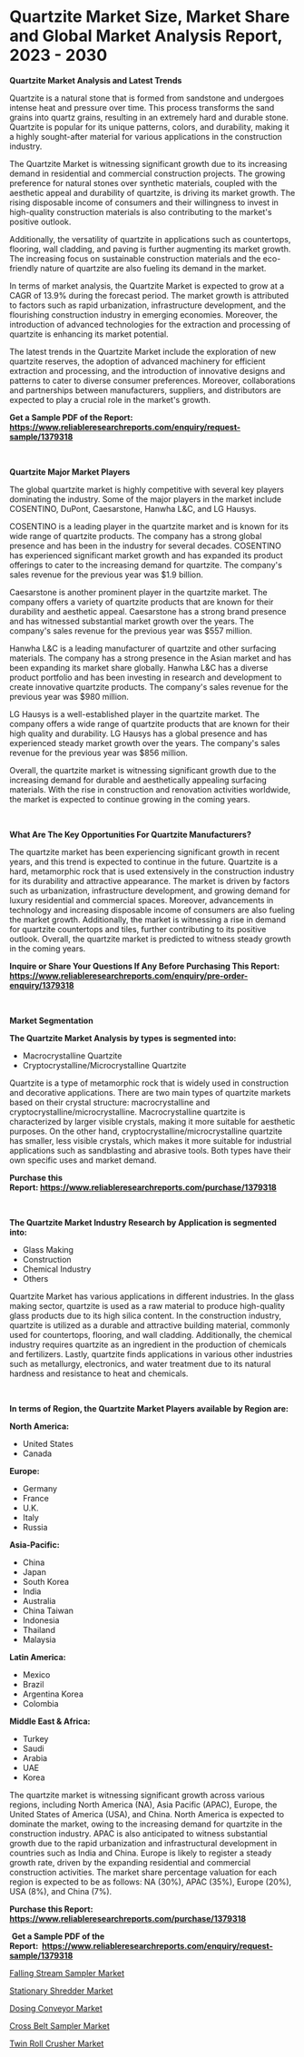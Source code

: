<p><h1>Quartzite Market Size, Market Share and Global Market Analysis Report, 2023 - 2030</h1></p><p><strong>Quartzite Market Analysis and Latest Trends</strong></p>
<p><p>Quartzite is a natural stone that is formed from sandstone and undergoes intense heat and pressure over time. This process transforms the sand grains into quartz grains, resulting in an extremely hard and durable stone. Quartzite is popular for its unique patterns, colors, and durability, making it a highly sought-after material for various applications in the construction industry.</p><p>The Quartzite Market is witnessing significant growth due to its increasing demand in residential and commercial construction projects. The growing preference for natural stones over synthetic materials, coupled with the aesthetic appeal and durability of quartzite, is driving its market growth. The rising disposable income of consumers and their willingness to invest in high-quality construction materials is also contributing to the market's positive outlook.</p><p>Additionally, the versatility of quartzite in applications such as countertops, flooring, wall cladding, and paving is further augmenting its market growth. The increasing focus on sustainable construction materials and the eco-friendly nature of quartzite are also fueling its demand in the market.</p><p>In terms of market analysis, the Quartzite Market is expected to grow at a CAGR of 13.9% during the forecast period. The market growth is attributed to factors such as rapid urbanization, infrastructure development, and the flourishing construction industry in emerging economies. Moreover, the introduction of advanced technologies for the extraction and processing of quartzite is enhancing its market potential.</p><p>The latest trends in the Quartzite Market include the exploration of new quartzite reserves, the adoption of advanced machinery for efficient extraction and processing, and the introduction of innovative designs and patterns to cater to diverse consumer preferences. Moreover, collaborations and partnerships between manufacturers, suppliers, and distributors are expected to play a crucial role in the market's growth.</p></p>
<p><strong>Get a Sample PDF of the Report:&nbsp; <a href="https://www.reliableresearchreports.com/enquiry/request-sample/1379318">https://www.reliableresearchreports.com/enquiry/request-sample/1379318</a></strong></p>
<p>&nbsp;</p>
<p><strong>Quartzite Major Market Players</strong></p>
<p><p>The global quartzite market is highly competitive with several key players dominating the industry. Some of the major players in the market include COSENTINO, DuPont, Caesarstone, Hanwha L&C, and LG Hausys.</p><p>COSENTINO is a leading player in the quartzite market and is known for its wide range of quartzite products. The company has a strong global presence and has been in the industry for several decades. COSENTINO has experienced significant market growth and has expanded its product offerings to cater to the increasing demand for quartzite. The company's sales revenue for the previous year was $1.9 billion.</p><p>Caesarstone is another prominent player in the quartzite market. The company offers a variety of quartzite products that are known for their durability and aesthetic appeal. Caesarstone has a strong brand presence and has witnessed substantial market growth over the years. The company's sales revenue for the previous year was $557 million.</p><p>Hanwha L&C is a leading manufacturer of quartzite and other surfacing materials. The company has a strong presence in the Asian market and has been expanding its market share globally. Hanwha L&C has a diverse product portfolio and has been investing in research and development to create innovative quartzite products. The company's sales revenue for the previous year was $980 million.</p><p>LG Hausys is a well-established player in the quartzite market. The company offers a wide range of quartzite products that are known for their high quality and durability. LG Hausys has a global presence and has experienced steady market growth over the years. The company's sales revenue for the previous year was $856 million.</p><p>Overall, the quartzite market is witnessing significant growth due to the increasing demand for durable and aesthetically appealing surfacing materials. With the rise in construction and renovation activities worldwide, the market is expected to continue growing in the coming years.</p></p>
<p>&nbsp;</p>
<p><strong>What Are The Key Opportunities For Quartzite Manufacturers?</strong></p>
<p><p>The quartzite market has been experiencing significant growth in recent years, and this trend is expected to continue in the future. Quartzite is a hard, metamorphic rock that is used extensively in the construction industry for its durability and attractive appearance. The market is driven by factors such as urbanization, infrastructure development, and growing demand for luxury residential and commercial spaces. Moreover, advancements in technology and increasing disposable income of consumers are also fueling the market growth. Additionally, the market is witnessing a rise in demand for quartzite countertops and tiles, further contributing to its positive outlook. Overall, the quartzite market is predicted to witness steady growth in the coming years.</p></p>
<p><strong>Inquire or Share Your Questions If Any Before Purchasing This Report: <a href="https://www.reliableresearchreports.com/enquiry/pre-order-enquiry/1379318">https://www.reliableresearchreports.com/enquiry/pre-order-enquiry/1379318</a></strong></p>
<p>&nbsp;</p>
<p><strong>Market Segmentation</strong></p>
<p><strong>The Quartzite Market Analysis by types is segmented into:</strong></p>
<p><ul><li>Macrocrystalline Quartzite</li><li>Cryptocrystalline/Microcrystalline Quartzite</li></ul></p>
<p><p>Quartzite is a type of metamorphic rock that is widely used in construction and decorative applications. There are two main types of quartzite markets based on their crystal structure: macrocrystalline and cryptocrystalline/microcrystalline. Macrocrystalline quartzite is characterized by larger visible crystals, making it more suitable for aesthetic purposes. On the other hand, cryptocrystalline/microcrystalline quartzite has smaller, less visible crystals, which makes it more suitable for industrial applications such as sandblasting and abrasive tools. Both types have their own specific uses and market demand.</p></p>
<p><strong>Purchase this Report:&nbsp;<a href="https://www.reliableresearchreports.com/purchase/1379318">https://www.reliableresearchreports.com/purchase/1379318</a></strong></p>
<p>&nbsp;</p>
<p><strong>The Quartzite Market Industry Research by Application is segmented into:</strong></p>
<p><ul><li>Glass Making</li><li>Construction</li><li>Chemical Industry</li><li>Others</li></ul></p>
<p><p>Quartzite Market has various applications in different industries. In the glass making sector, quartzite is used as a raw material to produce high-quality glass products due to its high silica content. In the construction industry, quartzite is utilized as a durable and attractive building material, commonly used for countertops, flooring, and wall cladding. Additionally, the chemical industry requires quartzite as an ingredient in the production of chemicals and fertilizers. Lastly, quartzite finds applications in various other industries such as metallurgy, electronics, and water treatment due to its natural hardness and resistance to heat and chemicals.</p></p>
<p>&nbsp;</p>
<p><strong>In terms of Region, the Quartzite Market Players available by Region are:</strong></p>
<p>
    <p> <strong> North America: </strong>
        <ul>
            <li>United States</li>
            <li>Canada</li>
        </ul>
        </p> 
    <p> <strong> Europe: </strong>
        <ul>
            <li>Germany</li>
            <li>France</li>
            <li>U.K.</li>
            <li>Italy</li>
            <li>Russia</li>
        </ul>
        </p> 
    <p> <strong> Asia-Pacific: </strong>
        <ul>
            <li>China</li>
            <li>Japan</li>
            <li>South Korea</li>
            <li>India</li>
            <li>Australia</li>
            <li>China Taiwan</li>
            <li>Indonesia</li>
            <li>Thailand</li>
            <li>Malaysia</li>
        </ul>
        </p> 
    <p> <strong> Latin America: </strong>
        <ul>
            <li>Mexico</li>
            <li>Brazil</li>
            <li>Argentina Korea</li>
            <li>Colombia</li>
        </ul>
        </p> 
    <p> <strong> Middle East & Africa: </strong>
        <ul>
            <li>Turkey</li>
            <li>Saudi</li>
            <li>Arabia</li>
            <li>UAE</li>
            <li>Korea</li>
        </ul>
    </p>
    </p>
<p><p>The quartzite market is witnessing significant growth across various regions, including North America (NA), Asia Pacific (APAC), Europe, the United States of America (USA), and China. North America is expected to dominate the market, owing to the increasing demand for quartzite in the construction industry. APAC is also anticipated to witness substantial growth due to the rapid urbanization and infrastructural development in countries such as India and China. Europe is likely to register a steady growth rate, driven by the expanding residential and commercial construction activities. The market share percentage valuation for each region is expected to be as follows: NA (30%), APAC (35%), Europe (20%), USA (8%), and China (7%).</p></p>
<p><strong>Purchase this Report: <a href="https://www.reliableresearchreports.com/purchase/1379318">https://www.reliableresearchreports.com/purchase/1379318</a></strong></p>
<p>&nbsp;<strong>Get a Sample PDF of the Report:&nbsp;&nbsp;<a href="https://www.reliableresearchreports.com/enquiry/request-sample/1379318">https://www.reliableresearchreports.com/enquiry/request-sample/1379318</a></strong></p>
<p><strong></strong></p>
<p><p><a href="https://medium.com/@besaagolli28/falling-stream-sampler-market-furnishes-information-on-market-share-market-trends-and-market-36820a5d7e99">Falling Stream Sampler Market</a></p><p><a href="https://medium.com/@entelabrahimi1961/stationary-shredder-market-report-reveals-the-latest-trends-and-growth-opportunities-of-this-market-aaf511ae19b2">Stationary Shredder Market</a></p><p><a href="https://medium.com/@dioncollins8227/dosing-conveyor-market-size-and-market-trends-complete-industry-overview-2023-to-2030-b0487fd4e534">Dosing Conveyor Market</a></p><p><a href="https://medium.com/@albanaduro2018/cross-belt-sampler-market-size-and-market-trends-complete-industry-overview-2023-to-2030-11d49125e084">Cross Belt Sampler Market</a></p><p><a href="https://medium.com/@loretadervishi2013/twin-roll-crusher-market-insight-market-trends-growth-forecasted-from-2023-to-2030-9ef40e63cb94">Twin Roll Crusher Market</a></p></p>
